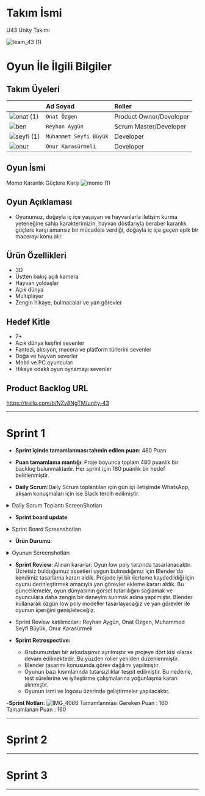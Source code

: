 # **Takım İsmi**

U43 Unity Takımı 

![team_43 (1)](https://github.com/onatzgn/BootcampUnityGrup43/assets/73064280/26c2d6ba-4427-4f58-9a7a-d0d248ef72a2)


# Oyun İle İlgili Bilgiler

## Takım Üyeleri

|  | Ad Soyad   | Roller               |
| :-------- | :------- | :------------------------- |
| ![onat (1)](https://github.com/onatzgn/BootcampUnityGrup43/assets/73064280/14323a5c-1554-403c-8f34-afbec9bf9c9a) | `Onat Özgen` | Product Owner/Developer |
| ![ben](https://github.com/onatzgn/BootcampUnityGrup43/assets/73064280/b1f76621-be28-4d9b-b4f1-4f85fe9b1ac3)| `Reyhan Aygün` | Scrum Master/Developer |
|![seyfi (1)](https://github.com/onatzgn/BootcampUnityGrup43/assets/73064280/57c21d4f-b52c-4c8a-982e-f4139e01e5d5) | `Muhammet Seyfi Büyük` | Developer |
| ![onur](https://github.com/onatzgn/BootcampUnityGrup43/assets/73064280/062bea74-e127-42f5-a08f-01975ec3fec3) | `Onur Karasürmeli` | Developer |


## Oyun İsmi

Momo Karanlık Güçlere Karşı
![momo (1)](https://github.com/onatzgn/BootcampUnityGrup43/assets/73064280/d2379967-fda5-4aea-85a2-0676b3783141)


## Oyun Açıklaması

- Oyunumuz, doğayla iç içe yaşayan ve hayvanlarla iletişim kurma yeteneğine sahip karakterimizin, hayvan dostlarıyla beraber karanlık güçlere karşı amansız bir mücadele verdiği, doğayla iç içe geçen epik bir macerayı konu alır. 

## Ürün Özellikleri

- 3D
- Üstten bakış açılı kamera
- Hayvan yoldaşlar
- Açık dünya
- Multiplayer
- Zengin hikaye, bulmacalar ve yan görevler

## Hedef Kitle

- 7+
- Açık dünya keşfini sevenler
- Fantezi, aksiyon, macera ve platform türlerini sevenler
- Doğa ve hayvan severler
- Mobil ve PC oyuncuları
- Hikaye odaklı oyun oynamayı sevenler

## Product Backlog URL

https://trello.com/b/NZv8NgTM/unity-43

---

# Sprint 1


- **Sprint içinde tamamlanması tahmin edilen puan**: 480 Puan 

- **Puan tamamlama mantığı**: Proje boyunca toplam 480 puanlık bir backlog bulunmaktadır. Her sprint için 160 puanlık bir hedef belirlenmiştir.

- **Daily Scrum**:Daily Scrum toplantıları için gün içi iletişimde WhatsApp, akşam konuşmaları için ise Slack tercih edilmiştir.
 <details>
<summary>Daily Scrum Toplantı ScreenShotları</summary>
   
   | ![wp2 (1)](https://github.com/onatzgn/BootcampUnityGrup43/assets/73064280/df77cc3f-886e-47fb-9d88-f7a56665a396)|![wp1 (2)](https://github.com/onatzgn/BootcampUnityGrup43/assets/73064280/d8bb59da-6fe2-454c-99a3-f6f4961f08fb)| ![wp3 (1)](https://github.com/onatzgn/BootcampUnityGrup43/assets/73064280/02037980-2469-416b-abb3-ea446cb5010f)  |
 </details>

- **Sprint board update**: 
 <details>
  
 <summary>Sprint Board Screenshotları</summary>

![trello1](https://github.com/onatzgn/BootcampUnityGrup43/assets/73064280/a224569e-5ca0-4962-b8e8-01e14c81502e)
![trello 2](https://github.com/onatzgn/BootcampUnityGrup43/assets/73064280/5daf4c67-d90b-4d43-9f55-7be931ec8dae)

 </details>
 
- **Ürün Durumu**: 
 <details>
 <summary>Oyunun Screenshotları</summary>


![açık_dünya_örnek_sahnesi](https://github.com/onatzgn/BootcampUnityGrup43/assets/73064280/88e41c09-85a2-4da0-89ca-bc9d367930e5)
![karakter](https://github.com/onatzgn/BootcampUnityGrup43/assets/73064280/3e1ad81c-e403-4693-8b10-b8eaec5be58a)  
![blender](https://github.com/onatzgn/BootcampUnityGrup43/assets/73064280/be2e4108-7e2c-463f-b629-2cf590e32b15)


 </details>

- **Sprint Review**: Alınan kararlar: Oyun low poly tarzında tasarlanacaktır. Ücretsiz bulduğumuz assetleri uygun bulmadığımız için Blender'da kendimiz tasarlama kararı aldık. Projede iyi bir ilerleme kaydedildiği için oyunu derinleştirmek amacıyla yan görevler ekleme kararı aldık. Bu güncellemeler, oyun dünyasının görsel tutarlılığını sağlamak ve oyunculara daha zengin bir deneyim sunmak adına yapılmıştır. Blender kullanarak özgün low poly modeller tasarlayacağız ve yan görevler ile oyunun içeriğini genişleteceğiz.
- Sprint Review katılımcıları: Reyhan Aygün, Onat Özgen, Muhammed Seyfi Büyük, Onur Karasürmeli


- **Sprint Retrospective:**
  - Grubumuzdan bir arkadaşımız ayrılmıştır ve projeye dört kişi olarak devam edilmektedir. Bu yüzden roller yeniden düzenlenmiştir.
  - Blender tasarımı konusunda görev dağılımı yapılmıştır.
  - Oyunun bazı kısımlarında tutarsızlıklar tespit edilmiştir. Bu nedenle, test sürelerine ve iyileştirme çalışmalarına yoğunlaşma kararı alınmıştır.
  - Oyunun ismi ve logosu üzerinde geliştirmeler yapılacaktır.

-**Sprint Notları**:
![IMG_4066](https://github.com/onatzgn/BootcampUnityGrup43/assets/145926520/400a89b0-2689-4dad-9220-73116fb9340b)
Tamamlanması Gereken Puan : 160
Tamamlanan Puan : 160

---

# Sprint 2


---

# Sprint 3

---

  
